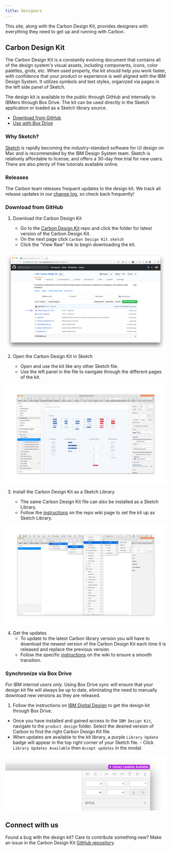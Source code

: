 ```yaml
---
title: Designers
---
```


This site, along with the Carbon Design Kit, provides designers with everything they need to get up and running with Carbon.

## Carbon Design Kit

The Carbon Design Kit is a constantly evolving document that contains all of the design system's visual assets, including components, icons, color palettes, grids, etc. When used properly, the kit should help you work faster, with confidence that your product or experience is well aligned with the IBM Design System. It utilizes symbols and text styles, organized via pages in the left side panel of Sketch.

The design kit is available to the public through GitHub and internally to IBMers through Box Drive. The kit can be used directly in the Sketch application or loaded as a Sketch library source.

- [Download from GitHub](#download-from-github)
- [Use with Box Drive](#synchronize-via-box-drive)

### Why Sketch?

<p><a href="https://www.sketchapp.com/" target=blank>Sketch</a> is rapidly becoming the industry-standard software for UI design on Mac and is recommended by the IBM Design System team. Sketch is relatively affordable to license, and offers a 30-day free trial for new users. There are also plenty of free tutorials available online.</p>

### Releases

<p>The Carbon team releases frequent updates to the design kit. We track all release updates in our <a href="https://github.com/carbon-design-system/carbon-design-kit/releases" target=blank>change log</a>, so check back frequently!</p>

### Download from GitHub

1. Download the Carbon Design Kit

   - Go to the <a href="https://github.com/carbon-design-system/carbon-design-kit" target=blank> Carbon Design Kit</a> repo and click the folder for latest version of the Carbon Design Kit.
   - On the next page click `Carbon Design Kit.sketch`
   - Click the “View Raw” link to begin downloading the kit.

<image-component cols="6">

![Carbon Design Kit repo screenshot](images/designers-2.png)

</image-component>

2. Open the Carbon Design Kit in Sketch

   - Open and use the kit like any other Sketch file.
   - Use the left panel in the file to navigate through the different pages of the kit.

<image-component cols="6">

![Kit file screenshot](images/designers-3.png)

</image-component>

3. Install the Carbon Design Kit as a Sketch Library

   - The same Carbon Design Kit file can also be installed as a Sketch Library.
   - Follow the [instructions](https://github.com/IBM/carbon-design-kit/wiki/Sketch-Libraries-Overview) on the repo wiki page to set the kit up as Sketch Library.

<image-component cols="6">

![Sketch Library screenshot](images/designers-4.png)
  
</image-component>

4. Get the updates
   - To update to the latest Carbon library version you will have to download the newest version of the Carbon Design Kit each time it is released and replace the previous version.
   - Follow the specific [instructions](https://github.com/IBM/carbon-design-kit/wiki/Sketch-Libraries-Overview) on the wiki to ensure a smooth transition.

### Synchronize via Box Drive

_For IBM internal users only._ Using Box Drive sync will ensure that your design kit file will always be up to date, eliminating the need to manually download new versions as they are released.

1. Follow the instructions on [IBM Digital Design](https://www.ibm.com/standards/web/design-kit/) to get the design kit through Box Drive.

- Once you have installed and gained access to the `IBM Design Kit`, navigate to the `product design` folder. Select the desired version of Carbon to find the right Carbon Design Kit file.
- When updates are available to the kit library, a purple `Library Update` badge will appear in the top right corner of your Sketch file. - Click `Library Updates Available` then `Accept updates` in the modal.

<image-component cols="6">

![Update indicator screenshot](images/designers-5.png)

</image-component>

## Connect with us

Found a bug with the design kit? Care to contribute something new? Make an issue in the Carbon Design Kit [GitHub repository](https://github.com/ibm/carbon-design-kit/issues).
